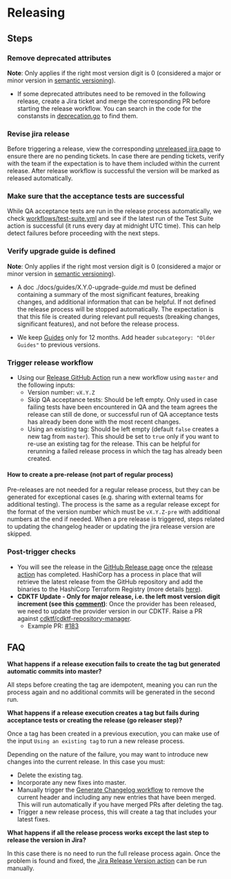 # Releasing

## Steps

### Remove deprecated attributes

**Note**: Only applies if the right most version digit is 0 (considered a major or minor version in [semantic versioning](https://semver.org/)).

- If some deprecated attributes need to be removed in the following release, create a Jira ticket and merge the corresponding PR before starting the release workflow.
You can search in the code for the constansts in [deprecation.go](https://github.com/mongodb/terraform-provider-mongodbatlas/blob/master/internal/common/constant/deprecation.go) to find them.

### Revise jira release

Before triggering a release, view the corresponding [unreleased jira page](https://jira.mongodb.org/projects/CLOUDP?selectedItem=com.atlassian.jira.jira-projects-plugin:release-page&status=unreleased&contains=terraform) to ensure there are no pending tickets. In case there are pending tickets, verify with the team if the expectation is to have them included within the current release. After release workflow is successful the version will be marked as released automatically.

### Make sure that the acceptance tests are successful

While QA acceptance tests are run in the release process automatically, we check [workflows/test-suite.yml](https://github.com/mongodb/terraform-provider-mongodbatlas/actions/workflows/test-suite.yml) and see if the latest run of the Test Suite action is successful (it runs every day at midnight UTC time). This can help detect failures before proceeding with the next steps.

### Verify upgrade guide is defined

**Note**: Only applies if the right most version digit is 0 (considered a major or minor version in [semantic versioning](https://semver.org/)).

- A doc ./docs/guides/X.Y.0-upgrade-guide.md must be defined containing a summary of the most significant features, breaking changes, and additional information that can be helpful. If not defined the release process will be stopped automatically. The expectation is that this file is created during relevant pull requests (breaking changes, significant features), and not before the release process.

- We keep [Guides](https://github.com/mongodb/terraform-provider-mongodbatlas/tree/master/docs/guides) only for 12 months. Add header `subcategory: "Older Guides"` to previous versions.

### Trigger release workflow

- Using our [Release GitHub Action](https://github.com/mongodb/terraform-provider-mongodbatlas/actions/workflows/release.yml) run a new workflow using `master` and the following inputs:
  - Version number: `vX.Y.Z`
  - Skip QA acceptance tests: Should be left empty. Only used in case failing tests have been encountered in QA and the team agrees the release can still de done, or successful run of QA acceptance tests has already been done with the most recent changes.
  - Using an existing tag: Should be left empty (default `false` creates a new tag from `master`). This should be set to `true` only if you want to re-use an existing tag for the release. This can be helpful for rerunning a failed release process in which the tag has already been created.

#### How to create a pre-release (not part of regular process)
Pre-releases are not needed for a regular release process, but they can be generated for exceptional cases (e.g. sharing with external teams for additional testing). The process is the same as a regular release except for the format of the version number which must be `vX.Y.Z-pre` with additional numbers at the end if needed. When a pre release is triggered, steps related to updating the changelog header or updating the jira release version are skipped.

### Post-trigger checks
- You will see the release in the [GitHub Release page](https://github.com/mongodb/terraform-provider-mongodbatlas/releases) once the [release action](.github/workflows/release.yml) has completed. HashiCorp has a process in place that will retrieve the latest release from the GitHub repository and add the binaries to the HashiCorp Terraform Registry (more details [here](https://developer.hashicorp.com/terraform/registry/providers/publishing#webhooks)).
- **CDKTF Update - Only for major release, i.e. the left most version digit increment (see this [comment](https://github.com/cdktf/cdktf-repository-manager/pull/202#issuecomment-1602562201))**: Once the provider has been released, we need to update the provider version in our CDKTF. Raise a PR against [cdktf/cdktf-repository-manager](https://github.com/cdktf/cdktf-repository-manager).
  - Example PR: [#183](https://github.com/cdktf/cdktf-repository-manager/pull/183)

## FAQ

**What happens if a release execution fails to create the tag but generated automatic commits into master?**

All steps before creating the tag are idempotent, meaning you can run the process again and no additional commits will be generated in the second run.

**What happens if a release execution creates a tag but fails during acceptance tests or creating the release (go releaser step)?**

Once a tag has been created in a previous execution, you can make use of the input `Using an existing tag` to run a new release process. 

Depending on the nature of the failure, you may want to introduce new changes into the current release. In this case you must:
- Delete the existing tag.
- Incorporate any new fixes into master.
- Manually trigger the [Generate Changelog workflow](https://github.com/mongodb/terraform-provider-mongodbatlas/actions/workflows/generate-changelog.yml) to remove the current header and including any new entries that have been merged. This will run automatically if you have merged PRs after deleting the tag.
- Trigger a new release process, this will create a tag that includes your latest fixes.

**What happens if all the release process works except the last step to release the version in Jira?**

In this case there is no need to run the full release process again. Once the problem is found and fixed, the [Jira Release Version action](.github/workflows/jira-release-version.yml) can be run manually.
